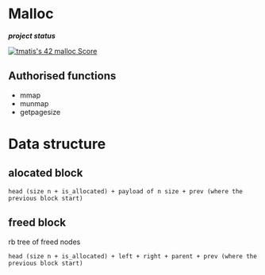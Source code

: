 # Malloc

***project status***

[![tmatis's 42 malloc Score](https://badge42.vercel.app/api/v2/cl1mkhkns001109mixy0purl5/project/2559363)](https://github.com/JaeSeoKim/badge42)
## Authorised functions

- mmap
- munmap
- getpagesize

# Data structure

## alocated block

```
head (size n + is_allocated) + payload of n size + prev (where the previous block start)
```

## freed block

rb tree of freed nodes

```
head (size n + is_allocated) + left + right + parent + prev (where the previous block start)
```
